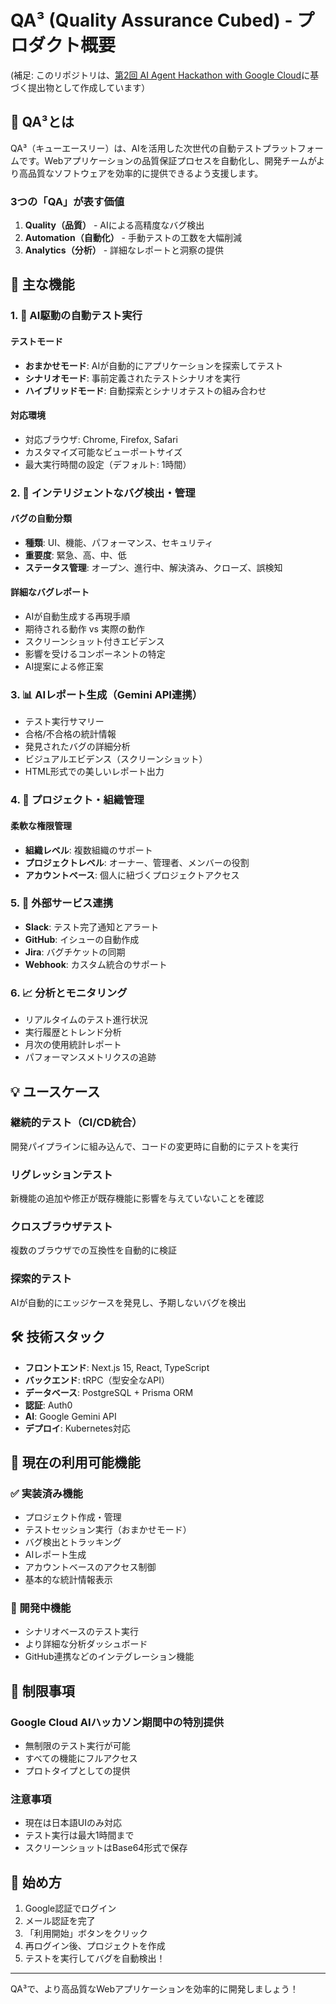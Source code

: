 # QA³ (Quality Assurance Cubed) - プロダクト概要

(補足: このリポジトリは、[第2回 AI Agent Hackathon with Google Cloud](https://zenn.dev/hackathons/google-cloud-japan-ai-hackathon-vol2)に基づく提出物として作成しています）

## 🚀 QA³とは

QA³（キューエースリー）は、AIを活用した次世代の自動テストプラットフォームです。Webアプリケーションの品質保証プロセスを自動化し、開発チームがより高品質なソフトウェアを効率的に提供できるよう支援します。

### 3つの「QA」が表す価値

1. **Quality（品質）** - AIによる高精度なバグ検出
2. **Automation（自動化）** - 手動テストの工数を大幅削減
3. **Analytics（分析）** - 詳細なレポートと洞察の提供

## 🎯 主な機能

### 1. 🤖 AI駆動の自動テスト実行

#### テストモード

- **おまかせモード**: AIが自動的にアプリケーションを探索してテスト
- **シナリオモード**: 事前定義されたテストシナリオを実行
- **ハイブリッドモード**: 自動探索とシナリオテストの組み合わせ

#### 対応環境

- 対応ブラウザ: Chrome, Firefox, Safari
- カスタマイズ可能なビューポートサイズ
- 最大実行時間の設定（デフォルト: 1時間）

### 2. 🐛 インテリジェントなバグ検出・管理

#### バグの自動分類

- **種類**: UI、機能、パフォーマンス、セキュリティ
- **重要度**: 緊急、高、中、低
- **ステータス管理**: オープン、進行中、解決済み、クローズ、誤検知

#### 詳細なバグレポート

- AIが自動生成する再現手順
- 期待される動作 vs 実際の動作
- スクリーンショット付きエビデンス
- 影響を受けるコンポーネントの特定
- AI提案による修正案

### 3. 📊 AIレポート生成（Gemini API連携）

- テスト実行サマリー
- 合格/不合格の統計情報
- 発見されたバグの詳細分析
- ビジュアルエビデンス（スクリーンショット）
- HTML形式での美しいレポート出力

### 4. 👥 プロジェクト・組織管理

#### 柔軟な権限管理

- **組織レベル**: 複数組織のサポート
- **プロジェクトレベル**: オーナー、管理者、メンバーの役割
- **アカウントベース**: 個人に紐づくプロジェクトアクセス

### 5. 🔗 外部サービス連携

- **Slack**: テスト完了通知とアラート
- **GitHub**: イシューの自動作成
- **Jira**: バグチケットの同期
- **Webhook**: カスタム統合のサポート

### 6. 📈 分析とモニタリング

- リアルタイムのテスト進行状況
- 実行履歴とトレンド分析
- 月次の使用統計レポート
- パフォーマンスメトリクスの追跡

## 💡 ユースケース

### 継続的テスト（CI/CD統合）

開発パイプラインに組み込んで、コードの変更時に自動的にテストを実行

### リグレッションテスト

新機能の追加や修正が既存機能に影響を与えていないことを確認

### クロスブラウザテスト

複数のブラウザでの互換性を自動的に検証

### 探索的テスト

AIが自動的にエッジケースを発見し、予期しないバグを検出

## 🛠 技術スタック

- **フロントエンド**: Next.js 15, React, TypeScript
- **バックエンド**: tRPC（型安全なAPI）
- **データベース**: PostgreSQL + Prisma ORM
- **認証**: Auth0
- **AI**: Google Gemini API
- **デプロイ**: Kubernetes対応

## 🚦 現在の利用可能機能

### ✅ 実装済み機能

- プロジェクト作成・管理
- テストセッション実行（おまかせモード）
- バグ検出とトラッキング
- AIレポート生成
- アカウントベースのアクセス制御
- 基本的な統計情報表示

### 🚧 開発中機能

- シナリオベースのテスト実行
- より詳細な分析ダッシュボード
- GitHub連携などのインテグレーション機能

## 📝 制限事項

### Google Cloud AIハッカソン期間中の特別提供

- 無制限のテスト実行が可能
- すべての機能にフルアクセス
- プロトタイプとしての提供

### 注意事項

- 現在は日本語UIのみ対応
- テスト実行は最大1時間まで
- スクリーンショットはBase64形式で保存

## 🎉 始め方

1. Google認証でログイン
2. メール認証を完了
3. 「利用開始」ボタンをクリック
4. 再ログイン後、プロジェクトを作成
5. テストを実行してバグを自動検出！

---

QA³で、より高品質なWebアプリケーションを効率的に開発しましょう！
